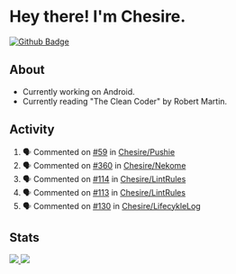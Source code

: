 # Hey there! I'm Chesire.

[![Github Badge](https://img.shields.io/badge/-Github-000?style=flat-square&logo=Github&logoColor=white&link=https://github.com/chesire)](https://github.com/chesire)

## About
<!-- Uses https://github.com/Chesire/natemoo-re -->
* Currently working on Android.
* Currently reading "The Clean Coder" by Robert Martin.
<!--
* Currently listening to: 
<a href="https://natemoo-re-iirbxe7wf.vercel.app/now-playing?open">
    <img src="https://natemoo-re-iirbxe7wf.vercel.app/now-playing" width="256" height="64" alt="Now Playing">
</a>  
-->

## Activity
<!-- Uses https://github.com/jamesgeorge007/github-activity-readme -->
<!--START_SECTION:activity-->
1. 🗣 Commented on [#59](https://github.com/Chesire/Pushie/issues/59) in [Chesire/Pushie](https://github.com/Chesire/Pushie)
2. 🗣 Commented on [#360](https://github.com/Chesire/Nekome/issues/360) in [Chesire/Nekome](https://github.com/Chesire/Nekome)
3. 🗣 Commented on [#114](https://github.com/Chesire/LintRules/issues/114) in [Chesire/LintRules](https://github.com/Chesire/LintRules)
4. 🗣 Commented on [#113](https://github.com/Chesire/LintRules/issues/113) in [Chesire/LintRules](https://github.com/Chesire/LintRules)
5. 🗣 Commented on [#130](https://github.com/Chesire/LifecykleLog/issues/130) in [Chesire/LifecykleLog](https://github.com/Chesire/LifecykleLog)
<!--END_SECTION:activity-->

## Stats
<a href="https://github-readme-stats.vercel.app/api/top-langs/?username=chesire&theme=tokyonight">
    <img src="https://github-readme-stats.vercel.app/api/top-langs/?username=chesire&layout=compact&theme=tokyonight" >
</a>
<a href="https://github-readme-stats.vercel.app/api?username=chesire&show_icons=true&theme=tokyonight">
    <img src="https://github-readme-stats.vercel.app/api?username=chesire&show_icons=true&theme=tokyonight" >
</a>  

